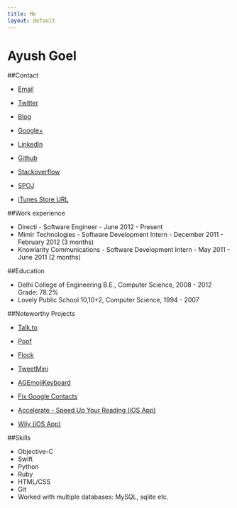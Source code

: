 ```yaml
---
title: Me
layout: default
---
```


# Ayush Goel

##Contact

* [Email](mailto:ayushgoel111@gmail.com)
* [Twitter](https://twitter.com/named_none/)
* [Blog](http://www.techmyway.com)
* [Google+](https://plus.google.com/u/0/+AyushGoel)
* [LinkedIn](https://in.linkedin.com/in/ayushgoel)

* [Github](https://github.com/ayushgoel/)
* [Stackoverflow](http://stackoverflow.com/users/1685709/ayush-goel)
* [SPOJ](http://www.spoj.com/users/ayushgoel/)
* [iTunes Store URL](https://itunes.apple.com/us/artist/ayush-goel/id888585923)

##Work experience

* Directi - Software Engineer - June 2012 - Present
* Mimir Technologies - Software Development Intern - December 2011 - February 2012 (3 months)
* Knowlarity Communications - Software Development Intern - May 2011 - June 2011 (2 months)

##Education

* Delhi College of Engineering B.E., Computer Science, 2008 - 2012 Grade: 78.2%
* Lovely Public School 10,10+2, Computer Science, 1994 - 2007

##Noteworthy Projects

* [Talk.to](http://talk.to/)
* [Poof](http://www.poof.co/)
* [Flock](http://www.flock.co/)

* [TweetMini](https://github.com/ayushgoel/TweetMini)
* [AGEmojiKeyboard](https://github.com/ayushgoel/AGEmojiKeyboard)
* [Fix Google Contacts](https://github.com/ayushgoel/FixGoogleContacts)
* [Accelerate - Speed Up Your Reading (iOS App)](https://itunes.apple.com/us/app/accelerate-speed-up-your-reading/id888585920)
* [Wily (iOS App)](https://github.com/mx4492/wily)

##Skills

* Objective-C
* Swift
* Python
* Ruby
* HTML/CSS
* Git
* Worked with multiple databases: MySQL, sqlite etc.

